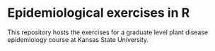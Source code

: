 # Epidemiological exercises in R
This repository hosts the exercises for a graduate level plant disease epidemiology course at Kansas State University.
